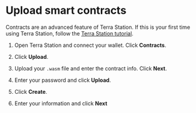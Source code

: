 # Upload smart contracts

Contracts are an advanced feature of Terra Station. If this is your first time using Terra Station, follow the [Terra Station tutorial](/Tutorials/Get-started/Terra-station-desktop.md).


1. Open Terra Station and connect your wallet. Click **Contracts**.

2. Click **Upload**.

3. Upload your `.wasm` file and enter the contract info. Click **Next**.

4. Enter your password and click **Upload**.

5. Click **Create**.

6. Enter your information and click **Next**
